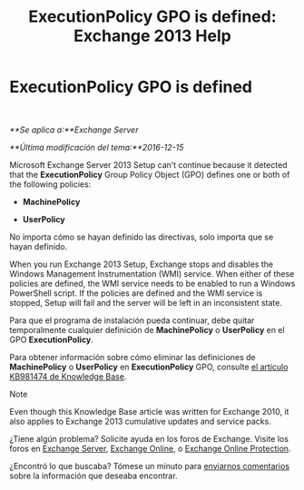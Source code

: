 ﻿---
title: 'ExecutionPolicy GPO is defined: Exchange 2013 Help'
TOCTitle: ExecutionPolicy GPO is defined
ms:assetid: 63de83e2-9a6b-4f57-85b9-df445bea18dd
ms:mtpsurl: https://technet.microsoft.com/es-es/library/ms.exch.setupreadiness.powershellexecutionpolicycheckset(v=EXCHG.150)
ms:contentKeyID: 61204108
ms.date: 05/22/2018
mtps_version: v=EXCHG.150
ms.translationtype: MT
---

# ExecutionPolicy GPO is defined

 

_**Se aplica a:**Exchange Server_

_**Última modificación del tema:**2016-12-15_

Microsoft Exchange Server 2013 Setup can’t continue because it detected that the **ExecutionPolicy** Group Policy Object (GPO) defines one or both of the following policies:

  - **MachinePolicy**

  - **UserPolicy**

No importa cómo se hayan definido las directivas, solo importa que se hayan definido.

When you run Exchange 2013 Setup, Exchange stops and disables the Windows Management Instrumentation (WMI) service. When either of these policies are defined, the WMI service needs to be enabled to run a Windows PowerShell script. If the policies are defined and the WMI service is stopped, Setup will fail and the server will be left in an inconsistent state.

Para que el programa de instalación pueda continuar, debe quitar temporalmente cualquier definición de **MachinePolicy** o **UserPolicy** en el GPO **ExecutionPolicy**.

Para obtener información sobre cómo eliminar las definiciones de **MachinePolicy** o **UserPolicy** en **ExecutionPolicy** GPO, consulte [el artículo KB981474 de Knowledge Base](https://go.microsoft.com/fwlink/?linkid=3052%26kbid=981474).


> [!NOTE]
> Even though this Knowledge Base article was written for Exchange 2010, it also applies to Exchange 2013 cumulative updates and service packs.



¿Tiene algún problema? Solicite ayuda en los foros de Exchange. Visite los foros en [Exchange Server](https://go.microsoft.com/fwlink/p/?linkid=60612), [Exchange Online](https://go.microsoft.com/fwlink/p/?linkid=267542), o [Exchange Online Protection](https://go.microsoft.com/fwlink/p/?linkid=285351).

¿Encontró lo que buscaba? Tómese un minuto para [enviarnos comentarios](mailto:exsetuphelpfeedback@microsoft.com?subject=exchange%202013%20setup%20help%20feedbac) sobre la información que deseaba encontrar.


